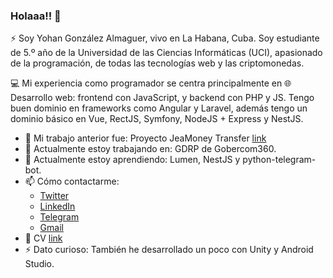 ### Holaaa!! 👋

⚡ Soy Yohan González Almaguer, vivo en La Habana, Cuba. Soy estudiante de 5.º año de la Universidad de las Ciencias Informáticas (UCI), apasionado de la programación, de todas las tecnologías web y las criptomonedas.

💻 Mi experiencia como programador se centra principalmente en 🌐 Desarrollo web: frontend con JavaScript, y backend con PHP y JS. Tengo buen dominio en frameworks como Angular y Laravel, además tengo un dominio básico en Vue, RectJS, Symfony, NodeJS + Express y NestJS.

- 💼 Mi trabajo anterior fue: Proyecto JeaMoney Transfer [link](https://www.jeamoney.com)
- 🔭 Actualmente estoy trabajando en: GDRP de Gobercom360.
- 🌱 Actualmente estoy aprendiendo: Lumen, NestJS y python-telegram-bot.
- 📫 Cómo contactarme: 
  - [Twitter](https://twitter.com/ZahiriNatZuke) 
  - [LinkedIn](https://www.linkedin.com/in/yohan-gonzález-almaguer)
  - [Telegram](https://t.me/ZahiriNatZuke)
  - [Gmail](mailto:yohan.gonzalez.almaguer@gmail.com)
- 📓 CV [link](https://resume.io/r/2Vo3ymadF)
- ⚡ Dato curioso: También he desarrollado un poco con Unity y Android Studio.
